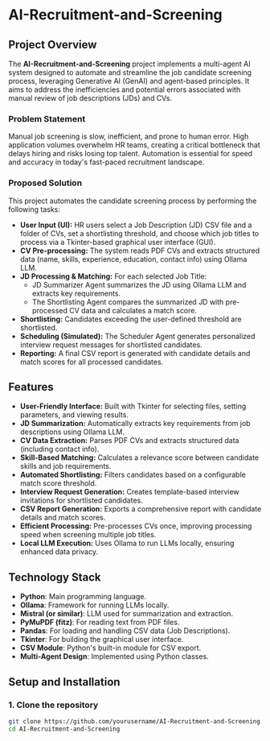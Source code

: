 # AI-Recruitment-and-Screening

## Project Overview
The **AI-Recruitment-and-Screening** project implements a multi-agent AI system designed to automate and streamline the job candidate screening process, leveraging Generative AI (GenAI) and agent-based principles. It aims to address the inefficiencies and potential errors associated with manual review of job descriptions (JDs) and CVs.

### Problem Statement
Manual job screening is slow, inefficient, and prone to human error. High application volumes overwhelm HR teams, creating a critical bottleneck that delays hiring and risks losing top talent. Automation is essential for speed and accuracy in today's fast-paced recruitment landscape.

### Proposed Solution
This project automates the candidate screening process by performing the following tasks:
- **User Input (UI):** HR users select a Job Description (JD) CSV file and a folder of CVs, set a shortlisting threshold, and choose which job titles to process via a Tkinter-based graphical user interface (GUI).
- **CV Pre-processing:** The system reads PDF CVs and extracts structured data (name, skills, experience, education, contact info) using Ollama LLM.
- **JD Processing & Matching:** For each selected Job Title:
  - JD Summarizer Agent summarizes the JD using Ollama LLM and extracts key requirements.
  - The Shortlisting Agent compares the summarized JD with pre-processed CV data and calculates a match score.
- **Shortlisting:** Candidates exceeding the user-defined threshold are shortlisted.
- **Scheduling (Simulated):** The Scheduler Agent generates personalized interview request messages for shortlisted candidates.
- **Reporting:** A final CSV report is generated with candidate details and match scores for all processed candidates.

## Features
- **User-Friendly Interface:** Built with Tkinter for selecting files, setting parameters, and viewing results.
- **JD Summarization:** Automatically extracts key requirements from job descriptions using Ollama LLM.
- **CV Data Extraction:** Parses PDF CVs and extracts structured data (including contact info).
- **Skill-Based Matching:** Calculates a relevance score between candidate skills and job requirements.
- **Automated Shortlisting:** Filters candidates based on a configurable match score threshold.
- **Interview Request Generation:** Creates template-based interview invitations for shortlisted candidates.
- **CSV Report Generation:** Exports a comprehensive report with candidate details and match scores.
- **Efficient Processing:** Pre-processes CVs once, improving processing speed when screening multiple job titles.
- **Local LLM Execution:** Uses Ollama to run LLMs locally, ensuring enhanced data privacy.

## Technology Stack
- **Python**: Main programming language.
- **Ollama**: Framework for running LLMs locally.
- **Mistral (or similar)**: LLM used for summarization and extraction.
- **PyMuPDF (fitz)**: For reading text from PDF files.
- **Pandas**: For loading and handling CSV data (Job Descriptions).
- **Tkinter**: For building the graphical user interface.
- **CSV Module**: Python's built-in module for CSV export.
- **Multi-Agent Design**: Implemented using Python classes.

## Setup and Installation
### 1. Clone the repository
```bash
git clone https://github.com/yourusername/AI-Recruitment-and-Screening.git
cd AI-Recruitment-and-Screening
